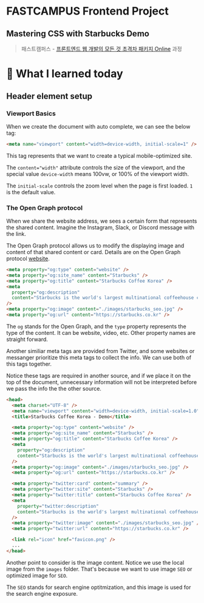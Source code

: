# FASTCAMPUS Frontend Project

## Mastering CSS with Starbucks Demo

> 패스트캠퍼스 - [프론트엔드 웹 개발의 모든 것 초격차 패키지 Online](https://fastcampus.co.kr/dev_online_fesignature) 과정

# 🎯 What I learned today

## Header element setup

### Viewport Basics

When we create the document with auto complete, we can see the below tag:

```html
<meta name="viewport" content="width=device-width, initial-scale=1" />
```

This tag represents that we want to create a typical mobile-optimized site.

The `content="width"` attribute controls the size of the viewport, and the special value `device-width` means 100vw, or 100% of the viewport width.

The `initial-scale` controls the zoom level when the page is first loaded. `1` is the default value.

### The Open Graph protocol

When we share the website address, we sees a certain form that represents the shared content. Imagine the Instagram, Slack, or Discord message with the link.

The Open Graph protocol allows us to modify the displaying image and content of that shared content or card. Details are on the Open Graph protocol [website](https://ogp.me/).

```html
<meta property="og:type" content="website" />
<meta property="og:site_name" content="Starbucks" />
<meta property="og:title" content="Starbucks Coffee Korea" />
<meta
  property="og:description"
  content="Starbucks is the world's largest multinational coffeehouse chain, operating a total of 23,187 stores in 64 countries."
/>
<meta property="og:image" content="./images/starbucks_seo.jpg" />
<meta property="og:url" content="https://starbucks.co.kr" />
```

The `og` stands for the Open Graph, and the `type` property represents the type of the content. It can be website, video, etc. Other property names are straight forward.

Another similiar meta tags are provided from Twitter, and some websites or messanger prioritize this meta tags to collect the info. We can use both of this tags together.

Notice these tags are required in another source, and if we place it on the top of the document, unnecessary information will not be interpreted before we pass the info the the other source.

```html
<head>
  <meta charset="UTF-8" />
  <meta name="viewport" content="width=device-width, initial-scale=1.0" />
  <title>Starbucks Coffee Korea - Demo</title>

  <meta property="og:type" content="website" />
  <meta property="og:site_name" content="Starbucks" />
  <meta property="og:title" content="Starbucks Coffee Korea" />
  <meta
    property="og:description"
    content="Starbucks is the world's largest multinational coffeehouse chain, operating a total of 23,187 stores in 64 countries."
  />
  <meta property="og:image" content="./images/starbucks_seo.jpg" />
  <meta property="og:url" content="https://starbucks.co.kr" />

  <meta property="twitter:card" content="summary" />
  <meta property="twitter:site" content="Starbucks" />
  <meta property="twitter:title" content="Starbucks Coffee Korea" />
  <meta
    property="twitter:description"
    content="Starbucks is the world's largest multinational coffeehouse chain, operating a total of 23,187 stores in 64 countries."
  />
  <meta property="twitter:image" content="./images/starbucks_seo.jpg" />
  <meta property="twitter:url" content="https://starbucks.co.kr" />

  <link rel="icon" href="favicon.png" />
  ...
</head>
```

Another point to consider is the image content. Notice we use the local image from the `images` folder. That's because we want to use image `SEO` or optimized image for `SEO`.

The `SEO` stands for search engine optitmization, and this image is used for the search engine exposure.
